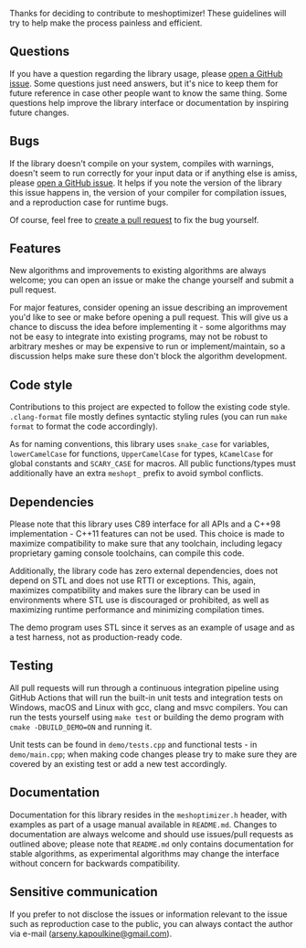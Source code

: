Thanks for deciding to contribute to meshoptimizer! These guidelines will try to help make the process painless and efficient.

## Questions

If you have a question regarding the library usage, please [open a GitHub issue](https://github.com/zeux/meshoptimizer/issues/new).
Some questions just need answers, but it's nice to keep them for future reference in case other people want to know the same thing.
Some questions help improve the library interface or documentation by inspiring future changes.

## Bugs

If the library doesn't compile on your system, compiles with warnings, doesn't seem to run correctly for your input data or if anything else is amiss, please [open a GitHub issue](https://github.com/zeux/meshoptimizer/issues/new).
It helps if you note the version of the library this issue happens in, the version of your compiler for compilation issues, and a reproduction case for runtime bugs.

Of course, feel free to [create a pull request](https://help.github.com/articles/about-pull-requests/) to fix the bug yourself.

## Features

New algorithms and improvements to existing algorithms are always welcome; you can open an issue or make the change yourself and submit a pull request.

For major features, consider opening an issue describing an improvement you'd like to see or make before opening a pull request.
This will give us a chance to discuss the idea before implementing it - some algorithms may not be easy to integrate into existing programs, may not be robust to arbitrary meshes or may be expensive to run or implement/maintain, so a discussion helps make sure these don't block the algorithm development.

## Code style

Contributions to this project are expected to follow the existing code style.
`.clang-format` file mostly defines syntactic styling rules (you can run `make format` to format the code accordingly).

As for naming conventions, this library uses `snake_case` for variables, `lowerCamelCase` for functions, `UpperCamelCase` for types, `kCamelCase` for global constants and `SCARY_CASE` for macros. All public functions/types must additionally have an extra `meshopt_` prefix to avoid symbol conflicts.

## Dependencies

Please note that this library uses C89 interface for all APIs and a C++98 implementation - C++11 features can not be used.
This choice is made to maximize compatibility to make sure that any toolchain, including legacy proprietary gaming console toolchains, can compile this code.

Additionally, the library code has zero external dependencies, does not depend on STL and does not use RTTI or exceptions.
This, again, maximizes compatibility and makes sure the library can be used in environments where STL use is discouraged or prohibited, as well as maximizing runtime performance and minimizing compilation times.

The demo program uses STL since it serves as an example of usage and as a test harness, not as production-ready code.

## Testing

All pull requests will run through a continuous integration pipeline using GitHub Actions that will run the built-in unit tests and integration tests on Windows, macOS and Linux with gcc, clang and msvc compilers.
You can run the tests yourself using `make test` or building the demo program with `cmake -DBUILD_DEMO=ON` and running it.

Unit tests can be found in `demo/tests.cpp` and functional tests - in `demo/main.cpp`; when making code changes please try to make sure they are covered by an existing test or add a new test accordingly.

## Documentation

Documentation for this library resides in the `meshoptimizer.h` header, with examples as part of a usage manual available in `README.md`.
Changes to documentation are always welcome and should use issues/pull requests as outlined above; please note that `README.md` only contains documentation for stable algorithms, as experimental algorithms may change the interface without concern for backwards compatibility.

## Sensitive communication

If you prefer to not disclose the issues or information relevant to the issue such as reproduction case to the public, you can always contact the author via e-mail (arseny.kapoulkine@gmail.com).
